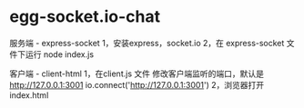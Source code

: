 # egg-socket.io-chat
服务端 - express-socket
1，安装express，socket.io
2，在 express-socket 文件下运行 node index.js

客户端 - client-html
1，在client.js 文件 修改客户端监听的端口，默认是 http://127.0.0.1:3001
io.connect('http://127.0.0.1:3001')
2，浏览器打开 index.html
